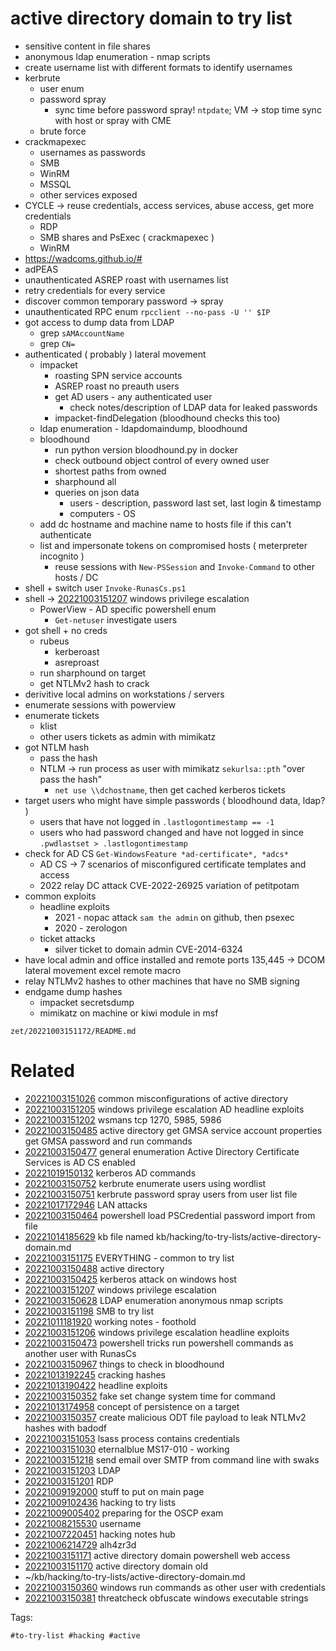 # active directory domain to try list
- sensitive content in file shares
- anonymous ldap enumeration - nmap scripts
- create username list with different formats to identify usernames
- kerbrute
  - user enum
  - password spray
    - sync time before password spray! `ntpdate`; VM -> stop time sync with host or spray with CME
  - brute force
- crackmapexec
  - usernames as passwords
  - SMB
  - WinRM
  - MSSQL
  - other services exposed
- CYCLE -> reuse credentials, access services, abuse access, get more credentials
  - RDP
  - SMB shares and PsExec ( crackmapexec )
  - WinRM
- https://wadcoms.github.io/#
- adPEAS
- unauthenticated ASREP roast with usernames list
- retry credentials for every service
- discover common temporary password -> spray
- unauthenticated RPC enum ` rpcclient --no-pass -U '' $IP `
- got access to dump data from LDAP
  - grep `sAMAccountName`
  - grep `CN=`
- authenticated ( probably ) lateral movement
  - impacket
    - roasting SPN service accounts
    - ASREP roast no preauth users
    - get AD users - any authenticated user
      - check notes/description of LDAP data for leaked passwords
    - impacket-findDelegation (bloodhound checks this too)
  - ldap enumeration - ldapdomaindump, bloodhound
  - bloodhound
    - run python version bloodhound.py in docker
    - check outbound object control of every owned user
    - shortest paths from owned
    - sharphound all
    - queries on json data
      - users - description, password last set, last login & timestamp
      - computers - OS
  - add dc hostname and machine name to hosts file if this can't authenticate
  - list and impersonate tokens on compromised hosts ( meterpreter incognito )
    - reuse sessions with `New-PSSession` and `Invoke-Command` to other hosts / DC
- shell + switch user `Invoke-RunasCs.ps1`
- shell -> [20221003151207](/zet/20221003151207/README.md) windows privilege escalation
  - PowerView - AD specific powershell enum
    - `Get-netuser` investigate users
- got shell + no creds
  - rubeus
    - kerberoast
    - asreproast
  - run sharphound on target
  - get NTLMv2 hash to crack
- derivitive local admins on workstations / servers
- enumerate sessions with powerview
- enumerate tickets
  - klist
  - other users tickets as admin with mimikatz
- got NTLM hash
  - pass the hash
  - NTLM -> run process as user with mimikatz `sekurlsa::pth` "over pass the hash"
    - `net use \\dchostname`, then get cached kerberos tickets
- target users who might have simple passwords ( bloodhound data, ldap? )
  - users that have not logged in `.lastlogontimestamp == -1`
  - users who had password changed and have not logged in since `.pwdlastset > .lastlogontimestamp`
- check for AD CS `Get-WindowsFeature *ad-certificate*, *adcs*`
  - AD CS -> 7 scenarios of misconfigured certificate templates and access
  - 2022 relay DC attack CVE-2022-26925 variation of petitpotam
- common exploits
  - headline exploits
    - 2021 - nopac attack `sam the admin` on github, then psexec
    - 2020 - zerologon
  - ticket attacks
    - silver ticket to domain admin CVE-2014-6324
- have local admin and office installed and remote ports 135,445 -> DCOM lateral movement excel remote macro
- relay NTLMv2 hashes to other machines that have no SMB signing
- endgame dump hashes
  - impacket secretsdump
  - mimikatz on machine or kiwi module in msf

` zet/20221003151172/README.md `

# Related

- [20221003151026](/zet/20221003151026/README.md) common misconfigurations of active directory
- [20221003151205](/zet/20221003151205/README.md) windows privilege escalation AD headline exploits
- [20221003151202](/zet/20221003151202/README.md) wsmans tcp 1270, 5985, 5986
- [20221003150485](/zet/20221003150485/README.md) active directory get GMSA service account properties get GMSA password and run commands
- [20221003150477](/zet/20221003150477/README.md) general enumeration Active Directory Certificate Services is AD CS enabled
- [20221019150132](/zet/20221019150132/README.md) kerberos AD commands
- [20221003150752](/zet/20221003150752/README.md) kerbrute enumerate users using wordlist
- [20221003150751](/zet/20221003150751/README.md) kerbrute password spray users from user list file
- [20221017172946](/zet/20221017172946/README.md) LAN attacks
- [20221003150464](/zet/20221003150464/README.md) powershell load PSCredential password import from file
- [20221014185629](/zet/20221014185629/README.md) kb file named kb/hacking/to-try-lists/active-directory-domain.md
- [20221003151175](/zet/20221003151175/README.md) EVERYTHING - common to try list
- [20221003150488](/zet/20221003150488/README.md) active directory
- [20221003150425](/zet/20221003150425/README.md) kerberos attack on windows host
- [20221003151207](/zet/20221003151207/README.md) windows privilege escalation
- [20221003150628](/zet/20221003150628/README.md) LDAP enumeration anonymous nmap scripts
- [20221003151198](/zet/20221003151198/README.md) SMB to try list
- [20221011181920](/zet/20221011181920/README.md) working notes - foothold
- [20221003151206](/zet/20221003151206/README.md) windows privilege escalation headline exploits
- [20221003150473](/zet/20221003150473/README.md) powershell tricks run powershell commands as another user with RunasCs
- [20221003150967](/zet/20221003150967/README.md) things to check in bloodhound
- [20221013192245](/zet/20221013192245/README.md) cracking hashes
- [20221013190422](/zet/20221013190422/README.md) headline exploits
- [20221003150352](/zet/20221003150352/README.md) fake set change system time for command
- [20221013174958](/zet/20221013174958/README.md) concept of persistence on a target
- [20221003150357](/zet/20221003150357/README.md) create malicious ODT file payload to leak NTLMv2 hashes with badodf
- [20221003151053](/zet/20221003151053/README.md) lsass process contains credentials
- [20221003151030](/zet/20221003151030/README.md) eternalblue MS17-010 - working
- [20221003151218](/zet/20221003151218/README.md) send email over SMTP from command line with swaks
- [20221003151203](/zet/20221003151203/README.md) LDAP
- [20221003151201](/zet/20221003151201/README.md) RDP
- [20221009192000](/zet/20221009192000/README.md) stuff to put on main page
- [20221009102436](/zet/20221009102436/README.md) hacking to try lists
- [20221009005402](/zet/20221009005402/README.md) preparing for the OSCP exam
- [20221008215530](/zet/20221008215530/README.md) username
- [20221007220451](/zet/20221007220451/README.md) hacking notes hub
- [20221006214729](/zet/20221006214729/README.md) alh4zr3d
- [20221003151171](/zet/20221003151171/README.md) active directory domain powershell web access
- [20221003151170](/zet/20221003151170/README.md) active directory domain old
- ~/kb/hacking/to-try-lists/active-directory-domain.md
- [20221003150360](/zet/20221003150360/README.md) windows run commands as other user with credentials
- [20221003150381](/zet/20221003150381/README.md) threatcheck obfuscate windows executable strings

Tags:

    #to-try-list #hacking #active 
